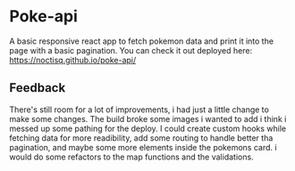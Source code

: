 
# Poke-api

A basic responsive react app to fetch pokemon data and print it into the page with a basic pagination.
You can check it out deployed here: https://noctisq.github.io/poke-api/




## Feedback

There's still room for a lot of improvements, i had just a little change to make some changes. The build broke some images i wanted to add i think i messed up some pathing for the deploy. I could create custom hooks while fetching data for more readibility, add some routing to handle better tha pagination, and maybe some more elements inside the pokemons card. i would do some refactors to the map functions and the validations.

